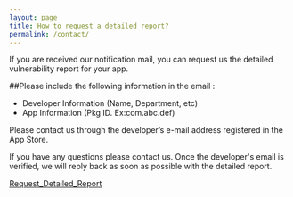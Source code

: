 ```yaml
---
layout: page
title: How to request a detailed report?
permalink: /contact/
---
```


If you are received our notification mail, you can request us the detailed vulnerability report for your app.
 

##Please include the following information in the email :
- Developer Information (Name, Department, etc)
- App Information (Pkg ID. Ex:com.abc.def)

Please contact us through the developer’s e-mail address registered in the App Store.
 
If you have any questions please contact us. Once the developer's email is verified, we will reply back as soon as possible with the detailed report.

[Request_Detailed_Report](mailto://june_park@korea.ac.kr)



